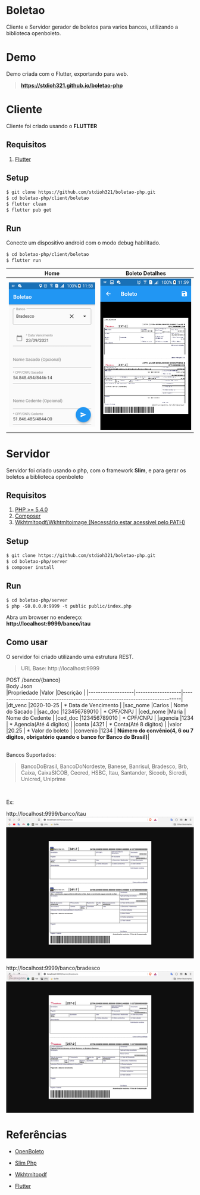 # Boletao

Cliente e Servidor gerador de boletos para varios bancos, utilizando a biblioteca openboleto.

# Demo
Demo criada com o Flutter, exportando para web.
> **https://stdioh321.github.io/boletao-php**


# Cliente
Cliente foi criado usando o **FLUTTER**

## Requisitos
1.  [Flutter](https://flutter.dev/docs/get-started/install)

## Setup
```
$ git clone https://github.com/stdioh321/boletao-php.git
$ cd boletao-php/client/boletao
$ flutter clean
$ flutter pub get
```
## Run
Conecte um dispositivo android com o modo debug habilitado.

 ```
 $ cd boletao-php/client/boletao
 $ flutter run
 ```

Home | Boleto Detalhes
:---:|:---:
![Home 1!](docs/screenshots/client_android_2.png "Home 1") | ![Boleto Detalhes 1!](docs/screenshots/client_android_3.png "Boleto Detalhes 1")



# Servidor
Servidor foi criado usando o php, com o framework **Slim**, e para gerar os boletos a biblioteca openboleto

## Requisitos
1. [PHP >= 5.4.0](https://www.php.net/manual/en/install.php)
2. [Composer](https://getcomposer.org/download/)
3. [Wkhtmltopdf/Wkhtmltoimage (Necessário estar acessivel pelo PATH)](https://wkhtmltopdf.org/)

## Setup
```
$ git clone https://github.com/stdioh321/boletao-php.git
$ cd boletao-php/server
$ composer install
```
## Run

 ```
 $ cd boletao-php/server
 $ php -S0.0.0.0:9999 -t public public/index.php
 ```
Abra um browser no endereço: <br/>
**http://localhost:9999/banco/itau**

## Como usar
O servidor foi criado utilizando uma estrutura REST.

> URL Base: http://localhost:9999 <br>

POST /banco/{banco}
<br>
Body Json
<br>
|Propriedade        |Valor              |Descrição                                                                    | 
|-------------------|-------------------|-----------------------------------------------------------------------------| 
|dt_venc            |2020-10-25         | * Data de Vencimento                                                        |
|sac_nome           |Carlos             | Nome do Sacado                                                              |
|sac_doc            |123456789010       | * CPF/CNPJ                                                                  |
|ced_nome           |Maria              | Nome do Cedente                                                             |
|ced_doc            |123456789010       | * CPF/CNPJ                                                                  |
|agencia            |1234               | * Agencia(Até 4 dígitos)                                                    |
|conta              |4321               | * Conta(Até 8 dígitos)                                                      |
|valor              |20.25              | * Valor do boleto                                                           |
|convenio           |1234               | **Número do convênio(4, 6 ou 7 dígitos, obrigatório quando o banco for Banco  do Brasil)**|



<br>
Bancos Suportados:

> BancoDoBrasil, BancoDoNordeste, Banese, Banrisul, Bradesco, Brb, Caixa, CaixaSICOB, Cecred, HSBC, Itau, Santander, Sicoob, Sicredi, Unicred, Uniprime

<br>

Ex:<br> 

http://localhost:9999/banco/itau
![Boleto Itau!](docs/screenshots/server_itau.png "Boleto Itaul")

http://localhost:9999/banco/bradesco
![Boleto Bradesco!](docs/screenshots/server_bradesco.png "Boleto Bradescol")




# Referências
- [OpenBoleto](https://github.com/openboleto/openboleto)

- [Slim Php](http://www.slimframework.com/)

- [Wkhtmltopdf](https://wkhtmltopdf.org/)

- [Flutter](https://flutter.dev/)
